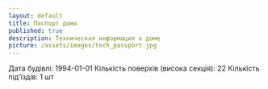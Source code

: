 ```yaml
---
layout: default
title: Паспорт дома
published: true
description: Техническая информация о доме
picture: /assets/images/tech_passport.jpg
---
```


Дата будівлі: 1994-01-01
Кількість поверхів (висока секція): 22
Кількість під'їздів: 1 шт